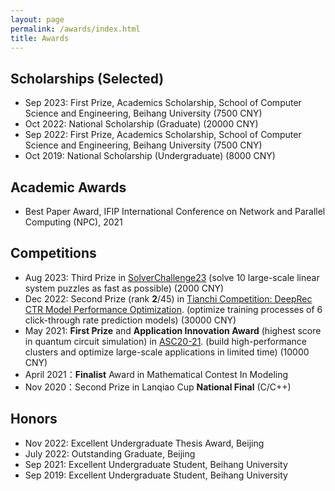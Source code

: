 ```yaml
---
layout: page
permalink: /awards/index.html
title: Awards
---
```


## Scholarships (Selected)

- Sep 2023: First Prize, Academics Scholarship, School of Computer Science and Engineering, Beihang University (7500 CNY)
- Oct 2022: National Scholarship (Graduate) (20000 CNY)
- Sep 2022: First Prize, Academics Scholarship, School of Computer Science and Engineering, Beihang University (7500 CNY)
- Oct 2019: National Scholarship (Undergraduate) (8000 CNY)

## Academic Awards

- Best Paper Award, IFIP International Conference on Network and Parallel Computing (NPC), 2021

## Competitions

- Aug 2023: Third Prize in [SolverChallenge23](https://www.solver-conference.cn/solverchallenge23/) (solve 10 large-scale linear system puzzles as fast as possible) (2000 CNY)
- Dec 2022: Second Prize (rank **2**/45) in [Tianchi Competition: DeepRec CTR Model Performance Optimization](https://tianchi.aliyun.com/competition/entrance/532005). (optimize training processes of 6 click-through rate prediction models) (30000 CNY)
- May 2021: **First Prize** and **Application Innovation Award** (highest score in quantum circuit simulation) in [ASC20-21](https://ev.buaa.edu.cn/info/1134/3091.htm). (build high-performance clusters and optimize large-scale applications in limited time) (10000 CNY)
- April 2021：**Finalist** Award in Mathematical Contest In Modeling
- Nov 2020：Second Prize in Lanqiao Cup **National Final** (C/C++)

## Honors

- Nov 2022: Excellent Undergraduate Thesis Award, Beijing
- July 2022: Outstanding Graduate, Beijing
- Sep 2021: Excellent Undergraduate Student, Beihang University
- Sep 2019: Excellent Undergraduate Student, Beihang University